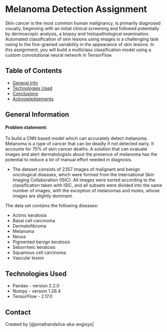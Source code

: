# Melanoma Detection Assignment
Skin cancer is the most common human malignancy, is primarily diagnosed visually, beginning with an initial clinical screening and followed potentially by dermoscopic analysis, a biopsy and histopathological examination. Automated classification of skin lesions using images is a challenging task owing to the fine-grained variability in the appearance of skin lesions.
In this assignment, you will build a multiclass classification model using a custom convolutional neural network in TensorFlow. 


## Table of Contents
* [General Info](#general-information)
* [Technologies Used](#technologies-used)
* [Conclusions](#conclusions)
* [Acknowledgements](#acknowledgements)

<!-- You can include any other section that is pertinent to your problem -->

## General Information
#### Problem statement: 
To build a CNN based model which can accurately detect melanoma. Melanoma is a type of cancer that can be deadly if not detected early. It accounts for 75% of skin cancer deaths. A solution that can evaluate images and alert dermatologists about the presence of melanoma has the potential to reduce a lot of manual effort needed in diagnosis.
- The dataset consists of 2357 images of malignant and benign oncological diseases, which were formed from the International Skin Imaging Collaboration (ISIC). All images were sorted according to the classification taken with ISIC, and all subsets were divided into the same number of images, with the exception of melanomas and moles, whose images are slightly dominant.

The data set contains the following diseases:

- Actinic keratosis
- Basal cell carcinoma
- Dermatofibroma
- Melanoma
- Nevus
- Pigmented benign keratosis
- Seborrheic keratosis
- Squamous cell carcinoma
- Vascular lesion


<!-- You don't have to answer all the questions - just the ones relevant to your project.

## Conclusions
- Conclusion 1 from the analysis
- Conclusion 2 from the analysis
- Conclusion 3 from the analysis
- Conclusion 4 from the analysis

You don't have to answer all the questions - just the ones relevant to your project. -->


## Technologies Used
- Pandas - version 2.2.0
- Numpy - version 1.26.4
- TensorFlow - 2.17.0

<!-- As the libraries versions keep on changing, it is recommended to mention the version of library used in this project 

## Acknowledgements
Give credit here.
- This project was inspired by...
- References if any...
- This project was based on [this tutorial](https://www.example.com).-->


## Contact
Created by [@jonathandsilva-aka-angisys]


<!-- Optional -->
<!-- ## License -->
<!-- This project is open source and available under the [... License](). -->

<!-- You don't have to include all sections - just the one's relevant to your project -->

